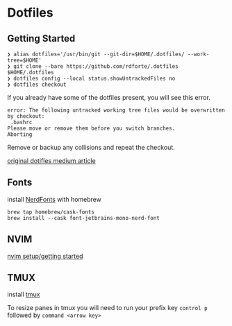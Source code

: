 # Dotfiles

## Getting Started
```
❯ alias dotfiles='/usr/bin/git --git-dir=$HOME/.dotfiles/ --work-tree=$HOME'
❯ git clone --bare https://github.com/rdforte/.dotfiles $HOME/.dotfiles
❯ dotfiles config --local status.showUntrackedFiles no
❯ dotfiles checkout
```
If you already have some of the dotfiles present, you will see this error.
```
error: The following untracked working tree files would be overwritten by checkout:
 .bashrc
Please move or remove them before you switch branches.
Aborting
```
Remove or backup any collisions and repeat the checkout.

[original dotifles medium article](https://medium.com/@simontoth/best-way-to-manage-your-dotfiles-2c45bb280049)

## Fonts
install [NerdFonts](https://github.com/ryanoasis/nerd-fonts) with homebrew
```
brew tap homebrew/cask-fonts
brew install --cask font-jetbrains-mono-nerd-font
```

## NVIM
[nvim setup/getting started](./.config/nvim/README.md)

## TMUX
install [tmux](https://formulae.brew.sh/formula/tmux)

To resize panes in tmux you will need to run your prefix key `control p` followed by `command <arrow key>`
